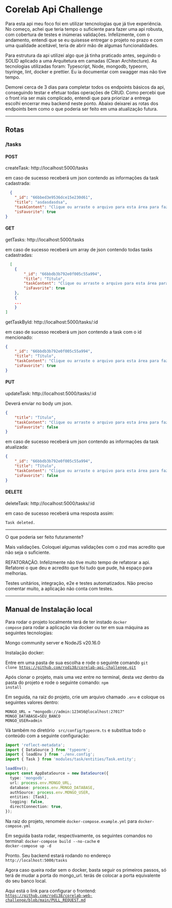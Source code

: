 <h1>Corelab Api Challenge</h1>
</hr>

Para esta api meu foco foi em utilizar tencnologias que já tive experiência. No começo, achei que teria tempo o suficiente para fazer uma api robusta, com cobertura de testes e inúmeras validações. Infelizmente, com o andamento, entendi que se eu quisesse entregar o projeto no prazo e com uma qualidade aceitável, teria de abrir mão de algumas funcionalidades.

Para estrutura da api utilizei algo que já tinha praticado antes, seguindo o SOLID aplicado a uma Arquitetura em camadas (Clean Architecture). As tecnologias utilizadas foram: Typescript, Node, mongodb, typeorm, tsyringe, lint, docker e prettier. Eu ia documentar com swagger mas não tive tempo.

Demorei cerca de 3 dias para completar todos os endpoints básicos da api, conseguindo testar e efetuar todas operações de CRUD. Como percebi que o front iria ser mais complicado, entendi que para priorizar a entrega escolhi encerrar meu backend neste ponto. Abaixo deixarei as rotas dos endpoints bem como o que poderia ser feito em uma atualização futura.


<hr></hr>


<h2>Rotas</h2>

<h3>/tasks</h3>

<h4>POST</h4>
createTask: http://localhost:5000/tasks

em caso de sucesso receberá um json contendo as informações da task cadastrada: 

```json
  {
    "_id": "66bbed3e9536dce15e230d61",
    "title": "asdasdasdsa",
    "taskContent": "Clique ou arraste o arquivo para esta área para fazer upload          ",
    "isFavorite": true
}
```

<h4>GET</h4>

getTasks: http://localhost:5000/tasks

em caso de sucesso receberá um array de json contendo todas tasks cadastradas: 
```json
  [
    {
        "_id": "66bbdb3b792e0f005c55a994",
        "title": "Título",
        "taskContent": "Clique ou arraste o arquivo para esta área para fazer upload",
        "isFavorite": true
    },
    {
    ...
    }
]
```

getTaskById: http://localhost:5000/tasks/:id

em caso de sucesso receberá um json contendo a task com o id mencionado: 

```json
{
    "_id": "66bbdb3b792e0f005c55a994",
    "title": "Título",
    "taskContent": "Clique ou arraste o arquivo para esta área para fazer upload",
    "isFavorite": true
}
```

<h4>PUT</h4>

updateTask:  http://localhost:5000/tasks/:id

Deverá enviar no body um json.

```json
{
    "title": "Título",
    "taskContent": "Clique ou arraste o arquivo para esta área para fazer upload",
    "isFavorite": false
}
```

em caso de sucesso receberá um json contendo as informações da task atualizada: 

```json
{
    "_id": "66bbdb3b792e0f005c55a994",
    "title": "Título",
    "taskContent": "Clique ou arraste o arquivo para esta área para fazer upload",
    "isFavorite": false
}
```

<h4>DELETE</h4>


deleteTask: http://localhost:5000/tasks/:id

em caso de sucesso receberá uma resposta assim: 

```string
Task deleted.
```


<hr></hr>


O que poderia ser feito futuramente?


Mais validações. Coloquei algumas validações com o zod mas acredito que não seja o suficiente.<br>

REFATORAÇÃO. Infelizmente não tive muito tempo de refatorar a api. Refatorei o que deu e acredito que foi tudo que pude,  há espaço para melhorias.<br>

Testes unitários, integração, e2e e testes automatizados. Não preciso comentar muito, a aplicação não conta com testes.<br>

<hr>

<h2>Manual de Instalação local</h2>

Para rodar o projeto localmente terá de ter instado <code>docker compose</code> para rodar a aplicação via docker ou ter em sua máquina as seguintes tecnologias:

Mongo community server e NodeJS v20.16.0 

Instalação docker:

Entre em uma pasta de sua escolha e rode o seguinte comando  <code>git clone https://github.com/rodi38/corelab-api-challenge.git</code>

Após clonar o projeto, mais uma vez entre no terminal, desta vez dentro da pasta do projeto e rode o seguinte comando: <code>npm install</code>

Em seguida, na raiz do projeto, crie um arquivo chamado <code>.env</code> e coloque os seguintes valores dentro: 

```.env
MONGO_URL = "mongodb://admin:123456@localhost:27017"
MONGO_DATABASE=SEU_BANCO
MONGO_USER=admin
```

Vá também no diretório <code> src/config/typeorm.ts</code> e substitua todo o conteúdo com a seguinte configuração:

```typescript
import 'reflect-metadata';
import { DataSource } from 'typeorm';
import { loadEnv } from './env.config';
import { Task } from 'modules/task/entities/Task.entity';

loadEnv();
export const AppDataSource = new DataSource({
  type: 'mongodb',
  url: process.env.MONGO_URL,
  database: process.env.MONGO_DATABASE,
  authSource: process.env.MONGO_USER,
  entities: [Task],
  logging: false,
  directConnection: true,
});
```
Na raiz do projeto, renomeie <code>docker-compose.example.yml</code> para <code>docker-compose.yml</code>

Em seguida basta rodar, respectivamente, os seguintes comandos no terminal: <code>docker-compose build --no-cache</code> e <code> docker-compose up -d</code>

Pronto. Seu backend estará rodando no endereço <code>http://localhost:5000/tasks</code>

Agora caso queira rodar sem o docker, basta seguir os primeiros passos, só terá de mudar a porta do mongo_url. terás de colocar a porta equivalente do seu banco local.


Aqui está o link para configurar o frontend: <code>https://github.com/rodi38/corelab-web-challenge/blob/main/PULL_REQUEST.md</code>
